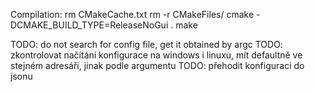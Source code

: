 Compilation:
    rm CMakeCache.txt
    rm -r CMakeFiles/
    cmake -DCMAKE_BUILD_TYPE=ReleaseNoGui .
    make

TODO: do not search for config file, get it obtained by argc
TODO: zkontrolovat načítání konfigurace na windows i linuxu, mít defaultně ve stejném adresáři, jinak podle argumentu
TODO: přehodit konfiguraci do jsonu